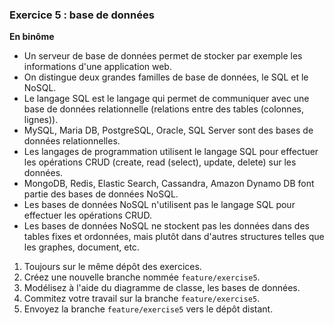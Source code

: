 ### Exercice 5 : base de données

**En binôme**

- Un serveur de base de données permet de stocker par exemple les informations d'une application web.
- On distingue deux grandes familles de base de données, le SQL et le NoSQL.
- Le langage SQL est le langage qui permet de communiquer avec une base de données relationnelle (relations entre des tables (colonnes, lignes)).
- MySQL, Maria DB, PostgreSQL, Oracle, SQL Server sont des bases de données relationnelles.
- Les langages de programmation utilisent le langage SQL pour effectuer les opérations CRUD (create, read (select), update, delete) sur les données.
- MongoDB, Redis, Elastic Search, Cassandra, Amazon Dynamo DB font partie des bases de données NoSQL.
- Les bases de données NoSQL n'utilisent pas le langage SQL pour effectuer les opérations CRUD.
- Les bases de données NoSQL ne stockent pas les données dans des tables fixes et ordonnées, mais plutôt dans d'autres structures telles que les graphes, document, etc.

1. Toujours sur le même dépôt des exercices.
2. Créez une nouvelle branche nommée `feature/exercise5`. 
3. Modélisez à l'aide du diagramme de classe, les bases de données.
4. Commitez votre travail sur la branche `feature/exercise5`.
5. Envoyez la branche `feature/exercise5` vers le dépôt distant.